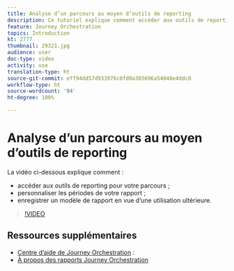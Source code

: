 ```yaml
---
title: Analyse d’un parcours au moyen d’outils de reporting
description: Ce tutoriel explique comment accéder aux outils de reporting pour votre parcours. Il montre également comment personnaliser les périodes de votre rapport et comment enregistrer un modèle de rapport en vue d’une utilisation ultérieure.
feature: Journey Orchestration
topics: Introduction
kt: 2777
thumbnail: 29321.jpg
audience: user
doc-type: video
activity: use
translation-type: ht
source-git-commit: eff94dd57d933976c0fd0a303696a54048e4ddc0
workflow-type: ht
source-wordcount: '94'
ht-degree: 100%

---
```



# Analyse d’un parcours au moyen d’outils de reporting

La vidéo ci-dessous explique comment :

* accéder aux outils de reporting pour votre parcours ;
* personnaliser les périodes de votre rapport ;
* enregistrer un modèle de rapport en vue d’une utilisation ultérieure.

>[!VIDEO](https://video.tv.adobe.com/v/29321?quality=12&captions=fre_fr)

## Ressources supplémentaires

* [Centre d’aide de Journey Orchestration](https://docs.adobe.com/content/help/fr-FR/journeys/using/journey-orchestration-home.html) :
* [À propos des rapports Journey Orchestration](https://docs.adobe.com/content/help/fr-FR/journeys/using/journey-reports/about-journey-reports.html)
